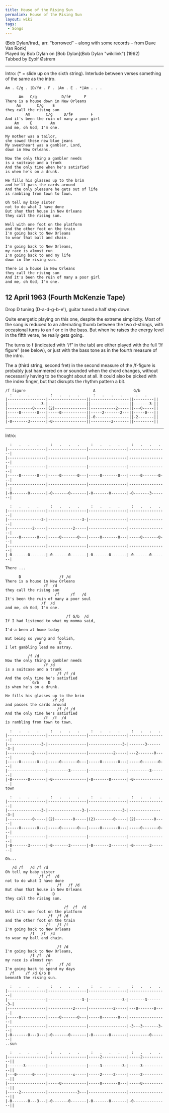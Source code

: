 ```yaml
---
title: House of the Rising Sun
permalink: House of the Rising Sun
layout: wiki
tags:
 - Songs
---
```


(Bob Dylan/trad., arr. “borrowed” – along with some records – from Dave
Van Ronk)  
Played by Bob Dylan on [Bob Dylan](Bob Dylan "wikilink") (1962)  
Tabbed by Eyolf Østrem

* * * * *

Intro: (\* = slide up on the sixth string). Interlude between verses
something of the same as the intro.

    Am . C/g . |D/f# . F . |Am . E . *|Am . . .

          Am   C/g           D/f#      F
    There is a house down in New Orleans
         Am       C/g    E
    they call the rising sun
             Am       C/g     D/f#        F
    And it's been the ruin of many a poor girl
        Am     E        Am
    and me, oh God, I'm one.

    My mother was a tailor,
    she sowed these new blue jeans
    My sweetheart was a gambler, Lord,
    down in New Orleans.

    Now the only thing a gambler needs
    is a suitcase and a trunk
    And the only time when he's satisfied
    is when he's on a drunk.

    He fills his glasses up to the brim
    and he'll pass the cards around
    And the only pleasure he gets out of life
    is rambling from town to town.

    Oh tell my baby sister
    not to do what I have done
    But shun that house in New Orleans
    they call the rising sun.

    Well with one foot on the platform
    and the other foot on the train
    I'm going back to New Orleans
    to wear that ball and chain.

    I'm going back to New Orleans,
    my race is almost run
    I'm going back to end my life
    down in the rising sun.

    There is a house in New Orleans
    they call the rising sun
    And it's been the ruin of many a poor girl
    and me, oh God, I'm one.

<h2 class="songversion">
12 April 1963 (Fourth McKenzie Tape)

</h2>
Drop D tuning (D-a-d-g-b-e'), guitar tuned a half step down.

Quite energetic playing on this one, despite the extreme simplicity.
Most of the song is reduced to an alternating thumb between the two
d-strings, with occasional turns to an f or c in the bass. But when he
raises the energy level in the fifth verse, he really gets going.

The turns to f (indicated with “/f” in the tab) are either played with
the full “/f figure” (see below), or just with the bass tone as in the
fourth measure of the intro.

The a (third string, second fret) in the second measure of the /f-figure
is probably just hammered on or sounded when the chord changes, without
necessarily having to be thought about at all. It could also be picked
with the index finger, but that disrupts the rhythm pattern a bit.

    /f figure                              A                 G/b
      :   .   .   .     :   .   .   .      :   .   .   .      .   .
    |-----------------|-----------------||-----------------||---------||
    |---------------3-|-----------------||-----------------||-------3-||
    |-----------0-----|(2)--------------||-----------2-----||---0-----||
    |-----0-------0---|-----0-----------||-----2-------2---||-----0---||
    |-----------------|-----------------||-0---------------||-2-------||
    |-0-------3-------|-0---------------||---------2-------||---------||

* * * * *

Intro:

      :   .   .   .     :   .   .   .     :   .   .   .     :   .   .   .
    |-----------------|-----------------|-----------------|-----------------|
    |-----------------|-----------------|-----------------|-----------------|
    |-----------------|-----------------|-----------------|-----------------|
    |-----0-------0---|-----0-------0---|-----0-------0---|-----0-------0---|
    |-----------------|-----------------|-----------------|-----------------|
    |-0-------0-------|-0-------0-------|-0-------0-------|-0-------3-------|

      :   .   .   .     :   .   .   .     :   .   .   .     :   .   .   .
    |-----------------|-----------------|-----------------|-----------------|
    |---------------3-|---------------3-|-----------------|-----------------|
    |-----------2-----|-----------2-----|-----------------|-----------------|
    |-----0-------0---|-----0-------0---|-----0-------0---|-----0-------0---|
    |-----------------|-----------------|-----------------|-----------------|
    |-0-------0-------|-0-------0-------|-0-------0-------|-0-------0-------|
                                                                        There ...

          D                 /f /d
    There is a house in New Orleans
                     /f  /d
    they call the rising sun
                          /f     /f   /d
    It's been the ruin of many a poor soul
                    /f  /d
    and me, oh God, I'm one.

                               /f G/b  /d
    If I had listened to what my momma said,

    I'd-a been at home today

    But being so young and foolish,
                   A        D
    I let gambling lead me astray.

              /f /d
    Now the only thing a gambler needs
                     /f /d
    is a suitcase and a trunk
                           /f /f /d
    And the only time he's satisfied
                G/b    D
    is when he's on a drunk.

    He fills his glasses up to the brim
                         /f /d
    and passes the cards around
                           /f /f /d
    And the only time he's satisfied
                     /f  /f  /d
    is rambling from town to town.

      :   .   .   .     :   .   .   .     :   .   .   .     :   .   .   .
    |-----------------|-----------------|-----------------|-----------------|
    |---------------3-|-----------------|---------------3-|-------3-------3-|
    |-----------2-----|-----------------|-----------2-----|---2-------0-----|
    |-----0-------0---|-----0-------0---|-----0-------0---|-----0-------0---|
    |-----------------|---------3-------|-----------------|---------3-------|
    |-0-------0-------|-0---------------|-0-------0-------|-0---------------|
    town

      :   .   .   .     :   .   .   .     :   .   .   .     :   .   .   .
    |-----------------|-----------------|-----------------|-----------------|
    |---------------3-|---------------3-|---------------3-|---------------3-|
    |-----------0-----|(2)--------0-----|(2)--------0-----|(2)--------0-----|
    |-----0-------0---|-----0-------0---|-----0-------0---|-----0-------0---|
    |-----------------|-----------------|-----------------|-----------------|
    |-0-------3-------|-0-------3-------|-0-------3-------|-0-------3-------|
                                                                        Oh...

       /d /f   /d /f /d
    Oh tell my baby sister
                   /f /f  /d
    not to do what I have done
                           /f   /f /d
    But shun that house in New Orleans
                  A      D
    they call the rising sun.

                              /f  /f  /d
    Well it's one foot on the platform
                       /f  /f /d
    and the other foot on the train
                      /f   /f /f
    I'm going back to New Orleans
               /f   /f  /d
    to wear my ball and chain.

                           /f /d
    I'm going back to New Orleans,
               /f /f  /d
    my race is almost run
                      /f    /f /d
    I'm going back to spend my days
      /f     /f /d G/b D
    beneath the rising sun.

      :   .   .   .     :   .   .   .     :   .   .   .     :   .   .   .
    |-----------------|-----------------|-----------------|-----------------|
    |-----------------|---------------3-|---------------3-|-------3-------3-|
    |-----------------|-----------2-----|-----------2-----|---0-------0-----|
    |-----0-----------|-----0-------0---|-----0-------0---|-----------------|
    |-----------------|-----------------|-----------------|-3---3-------3---|
    |-0-------0---3---|-0-------0-------|-0-------0-------|---------0-------|
    ..sun

      :   .   .   .     :   .   .   .     :   .   .   .     :   .   .   .
    |-----------------|-----------------|-----2-----------|-----2-----------||
    |-------3---------|-----------------|-----3---------3-|-----3-----------||
    |---0-------0-----|-----------x-----|-----2-----2-----|-----2-----------||
    |-----------------|-----0-----------|-----0-------0---|-----0-----------||
    |-----2-----------|-------------3---|-----------------|-----------------||
    |-0-------0---3---|-0-------0-------|-0-------0-------|-0---------------||
